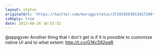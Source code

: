 ```yaml
---
layout: status
originalUrl: 'https://twitter.com/marcgg/status/372039203653427200'
isReply: true
date: 2013-08-26 16:53:52
---
```


@appgyver Another thing that I don't get is if it is possible to customize native UI and to what extent: http://t.co/G1Kc592peR
